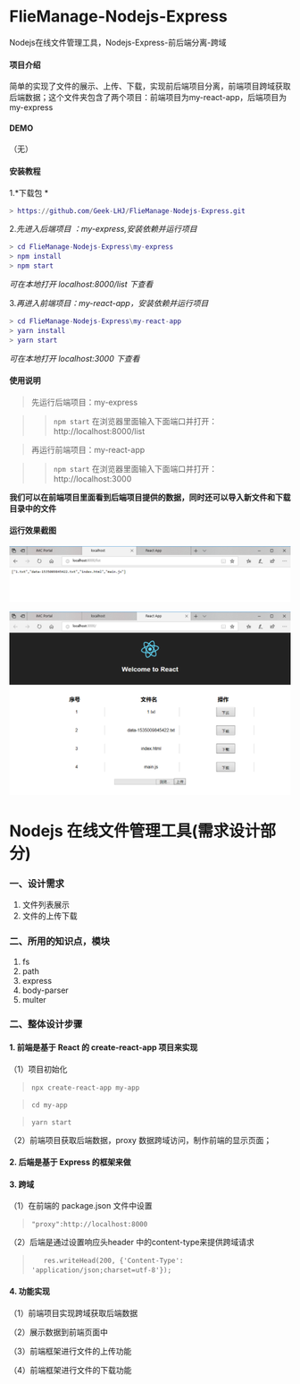 # FlieManage-Nodejs-Express

Nodejs在线文件管理工具，Nodejs-Express-前后端分离-跨域

#### 项目介绍
简单的实现了文件的展示、上传、下载，实现前后端项目分离，前端项目跨域获取后端数据；这个文件夹包含了两个项目：前端项目为my-react-app，后端项目为my-express

#### DEMO
（无）

#### 安装教程

1.*下载包 *

```m
> https://github.com/Geek-LHJ/FlieManage-Nodejs-Express.git
```
2.*先进入后端项目 ：my-express,安装依赖并运行项目*
```m
> cd FlieManage-Nodejs-Express\my-express
> npm install
> npm start
```
*可在本地打开 localhost:8000/list 下查看*

3.*再进入前端项目：my-react-app，安装依赖并运行项目*

```m
> cd FlieManage-Nodejs-Express\my-react-app
> yarn install
> yarn start
```
*可在本地打开 localhost:3000 下查看*


#### 使用说明

> 先运行后端项目：my-express

>> `npm start` 
在浏览器里面输入下面端口并打开：http://localhost:8000/list

> 再运行前端项目：my-react-app

>> `npm start` 
在浏览器里面输入下面端口并打开：http://localhost:3000

**我们可以在前端项目里面看到后端项目提供的数据，同时还可以导入新文件和下载目录中的文件**

#### 运行效果截图

![后端数据展示图](imgs/1.png)

![前端页面展示图](imgs/2.png)


# Nodejs 在线文件管理工具(需求设计部分)

### 一、设计需求

1. 文件列表展示
2. 文件的上传下载

### 二、所用的知识点，模块

1. fs
2. path
3. express
4. body-parser
5. multer

### 二、整体设计步骤

#### 1. 前端是基于 React 的 create-react-app 项目来实现

（1）项目初始化

> `npx create-react-app my-app`

> `cd my-app`

> `yarn start`

（2）前端项目获取后端数据，proxy 数据跨域访问，制作前端的显示页面；


#### 2. 后端是基于 Express 的框架来做


#### 3. 跨域

（1）在前端的 package.json 文件中设置

> `"proxy":http://localhost:8000`

（2）后端是通过设置响应头header 中的content-type来提供跨域请求

> `    res.writeHead(200, {'Content-Type': 'application/json;charset=utf-8'});
`

#### 4. 功能实现

（1）前端项目实现跨域获取后端数据

（2）展示数据到前端页面中

（3）前端框架进行文件的上传功能

（4）前端框架进行文件的下载功能











